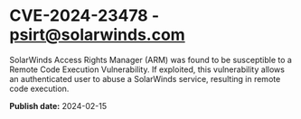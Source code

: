 # CVE-2024-23478 - psirt@solarwinds.com

SolarWinds Access Rights Manager (ARM) was found to be susceptible to a Remote Code Execution Vulnerability. If exploited, this vulnerability allows an authenticated user to abuse a SolarWinds service, resulting in remote code execution.


**Publish date:** 2024-02-15
